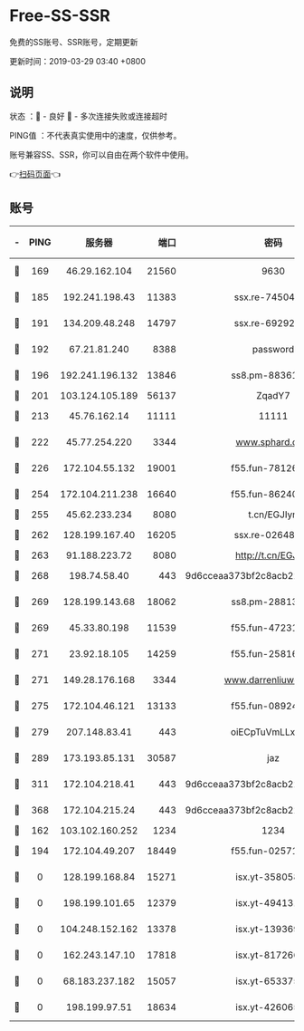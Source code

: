 # Free-SS-SSR

免费的SS账号、SSR账号，定期更新

更新时间：2019-03-29 03:40 +0800

## 说明

状态     ：🙂 - 良好 🙁 - 多次连接失败或连接超时

PING值   ：不代表真实使用中的速度，仅供参考。

账号兼容SS、SSR，你可以自由在两个软件中使用。

👉[扫码页面](https://liesauer.github.io/Free-SS-SSR/)👈

## 账号

|-|PING|服务器|端口|密码|加密方式|区域|
|:----:|:----:|:-----:|-----:|:----:|:----:|:----:|
|🙂|169|46.29.162.104|21560|9630|aes-128-ctr|RU|
|🙂|185|192.241.198.43|11383|ssx.re-74504347|aes-256-cfb|US|
|🙂|191|134.209.48.248|14797|ssx.re-69292287|aes-256-cfb|US|
|🙂|192|67.21.81.240|8388|password|aes-256-cfb|US|
|🙂|196|192.241.196.132|13846|ss8.pm-88361455|aes-256-cfb|US|
|🙂|201|103.124.105.189|56137|ZqadY7|chacha20|US|
|🙂|213|45.76.162.14|11111|11111|aes-256-cfb|SG|
|🙂|222|45.77.254.220|3344|www.sphard.com|aes-256-cfb|SG|
|🙂|226|172.104.55.132|19001|f55.fun-78126963|aes-256-cfb|SG|
|🙂|254|172.104.211.238|16640|f55.fun-86240791|aes-256-cfb|US|
|🙂|255|45.62.233.234|8080|t.cn/EGJIyrl|rc4-md5|CA|
|🙂|262|128.199.167.40|16205|ssx.re-02648132|aes-256-cfb|SG|
|🙂|263|91.188.223.72|8080|http://t.cn/EGJIyrl|rc4-md5|RU|
|🙂|268|198.74.58.40|443|9d6cceaa373bf2c8acb22e60b6a58be6|aes-256-cfb|US|
|🙂|269|128.199.143.68|18062|ss8.pm-28813046|aes-256-cfb|SG|
|🙂|269|45.33.80.198|11539|f55.fun-47231627|aes-256-cfb|US|
|🙂|271|23.92.18.105|14259|f55.fun-25816002|aes-256-cfb|US|
|🙂|271|149.28.176.168|3344|www.darrenliuwei.com|aes-256-cfb|AU|
|🙂|275|172.104.46.121|13133|f55.fun-08924883|aes-256-cfb|SG|
|🙂|279|207.148.83.41|443|oiECpTuVmLLxk4Ts|aes-256-cfb|AU|
|🙂|289|173.193.85.131|30587|jaz|aes-256-cfb|US|
|🙂|311|172.104.218.41|443|9d6cceaa373bf2c8acb22e60b6a58be6|aes-256-cfb|US|
|🙂|368|172.104.215.24|443|9d6cceaa373bf2c8acb22e60b6a58be6|aes-256-cfb|US|
|🙂|162|103.102.160.252|1234|1234|rc4-md5|JP|
|🙂|194|172.104.49.207|18449|f55.fun-02571373|aes-256-cfb|SG|
|🙁|0|128.199.168.84|15271|isx.yt-35805853|aes-256-cfb|SG|
|🙁|0|198.199.101.65|12379|isx.yt-49413164|aes-256-cfb|US|
|🙁|0|104.248.152.162|13378|isx.yt-13936918|aes-256-cfb|SG|
|🙁|0|162.243.147.10|17818|isx.yt-81726610|aes-256-cfb|US|
|🙁|0|68.183.237.182|15057|isx.yt-65337564|aes-256-cfb|SG|
|🙁|0|198.199.97.51|18634|isx.yt-42606522|aes-256-cfb|US|
